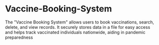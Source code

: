 # Vaccine-Booking-System
The "Vaccine Booking System" allows users to book vaccinations, search, delete, and view records. It securely stores data in a file for easy access and helps track vaccinated individuals nationwide, aiding in pandemic preparedness

